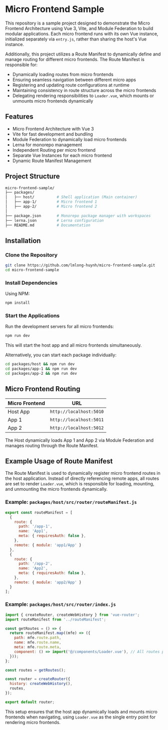 # Micro Frontend Sample

This repository is a sample project designed to demonstrate the Micro Frontend Architecture using Vue 3, Vite, and Module Federation to build modular applications. Each micro frontend runs with its own Vue instance, initialized separately via `entry.js`, rather than sharing the host's Vue instance.

Additionally, this project utilizes a Route Manifest to dynamically define and manage routing for different micro frontends. The Route Manifest is responsible for:

- Dynamically loading routes from micro frontends
- Ensuring seamless navigation between different micro apps
- Registering and updating route configurations at runtime
- Maintaining consistency in route structure across the micro frontends
- Delegating rendering responsibilities to `Loader.vue`, which mounts or unmounts micro frontends dynamically

## Features

- Micro Frontend Architecture with Vue 3
- Vite for fast development and bundling
- Module Federation to dynamically load micro frontends
- Lerna for monorepo management
- Independent Routing per micro frontend
- Separate Vue Instances for each micro frontend
- Dynamic Route Manifest Management

## Project Structure

```sh
micro-frontend-sample/
├── packages/
│   ├── host/          # Shell application (Main container)
│   ├── app-1/         # Micro frontend 1
│   ├── app-2/         # Micro frontend 2
│
├── package.json       # Monorepo package manager with workspaces
├── lerna.json         # Lerna configuration
├── README.md          # Documentation
```

## Installation

### Clone the Repository
```sh
git clone https://github.com/lmlong-huynh/micro-frontend-sample.git
cd micro-frontend-sample
```

### Install Dependencies
Using NPM:
```sh
npm install
```

### Start the Applications
Run the development servers for all micro frontends:
```sh
npm run dev
```
This will start the host app and all micro frontends simultaneously.

Alternatively, you can start each package individually:
```sh
cd packages/host && npm run dev
cd packages/app-1 && npm run dev
cd packages/app-2 && npm run dev
```

## Micro Frontend Routing
| Micro Frontend | URL |
|---------------|----------------|
| Host App      | `http://localhost:5010` |
| App 1         | `http://localhost:5011` |
| App 2         | `http://localhost:5012` |

The Host dynamically loads App 1 and App 2 via Module Federation and manages routing through the Route Manifest.

## Example Usage of Route Manifest

The Route Manifest is used to dynamically register micro frontend routes in the host application. Instead of directly referencing remote apps, all routes are set to render `Loader.vue`, which is responsible for loading, mounting, and unmounting the micro frontends dynamically.

### Example: `packages/host/src/router/routeManifest.js`
```js
export const routeManifest = [
  {
    route: {
      path: '/app-1',
      name: 'App1',
      meta: { requiresAuth: false },
    },
    remote: { module: 'app1/App' }
  },
  {
    route: {
      path: '/app-2',
      name: 'App2',
      meta: { requiresAuth: false },
    },
    remote: { module: 'app2/App' }
  }
];
```

### Example: `packages/host/src/router/index.js`
```js
import { createRouter, createWebHistory } from 'vue-router';
import routeManifest from '../routeManifest';

const getRoutes = () => {
  return routeManifest.map((mfe) => ({
    path: mfe.route.path,
    name: mfe.route.name,
    meta: mfe.route.meta,
    component: () => import('@/components/Loader.vue'), // All routes point to Loader.vue
  }));
};

const routes = getRoutes();

const router = createRouter({
  history: createWebHistory(),
  routes,
});

export default router;
```

This setup ensures that the host app dynamically loads and mounts micro frontends when navigating, using `Loader.vue` as the single entry point for rendering micro frontends.